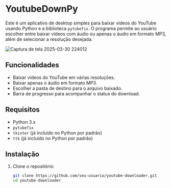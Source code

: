 # YoutubeDownPy

Este é um aplicativo de desktop simples para baixar vídeos do YouTube usando Python e a biblioteca `pytubefix`. O programa permite ao usuário escolher entre baixar vídeos com áudio ou apenas o áudio em formato MP3, além de selecionar a resolução desejada.




![Captura de tela 2025-03-30 224012](https://github.com/user-attachments/assets/93c1abaf-0b44-4022-9190-6e453a9cb5fd)

## Funcionalidades

- Baixar vídeos do YouTube em várias resoluções.
- Baixar apenas o áudio em formato MP3.
- Escolher a pasta de destino para o arquivo baixado.
- Barra de progresso para acompanhar o status do download.

## Requisitos

- Python 3.x
- `pytubefix`
- `tkinter` (já incluído no Python por padrão)
- `ttk` (já incluído no Python por padrão)

## Instalação

1. Clone o repositório:

   ```bash
   git clone https://github.com/seu-usuario/youtube-downloader.git
   cd youtube-downloader
